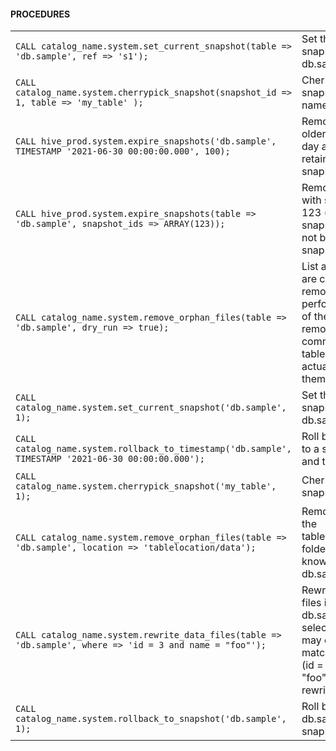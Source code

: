 #### PROCEDURES
|||
|-|-|
`CALL catalog_name.system.set_current_snapshot(table => 'db.sample', ref => 's1');`|Set the current snapshot for db.sample to tag s1
`CALL catalog_name.system.cherrypick_snapshot(snapshot_id => 1, table => 'my_table' );`|Cherry-pick snapshot 1 with named args
`CALL hive_prod.system.expire_snapshots('db.sample', TIMESTAMP '2021-06-30 00:00:00.000', 100);`|Remove snapshots older than specific day and time, but retain the last 100 snapshots
`CALL hive_prod.system.expire_snapshots(table => 'db.sample', snapshot_ids => ARRAY(123));`|Remove snapshots with snapshot ID 123 (note that this snapshot ID should not be the current snapshot)
`CALL catalog_name.system.remove_orphan_files(table => 'db.sample', dry_run => true);`|List all the files that are candidates for removal by performing a dry run of the remove_orphan_files command on this table without actually removing them
`CALL catalog_name.system.set_current_snapshot('db.sample', 1);`|Set the current snapshot for db.sample to 1
`CALL catalog_name.system.rollback_to_timestamp('db.sample', TIMESTAMP '2021-06-30 00:00:00.000');`|Roll back db.sample to a specific day and time.
`CALL catalog_name.system.cherrypick_snapshot('my_table', 1);`|Cherry-pick snapshot 1
`CALL catalog_name.system.remove_orphan_files(table => 'db.sample', location => 'tablelocation/data');`|Remove any files in the tablelocation/data folder which are not known to the table db.sample
`CALL catalog_name.system.rewrite_data_files(table => 'db.sample', where => 'id = 3 and name = "foo"');`|Rewrite the data files in table db.sample and select the files that may contain data matching the filter (id = 3 and name = "foo") to be rewritten
`CALL catalog_name.system.rollback_to_snapshot('db.sample', 1);`|Roll back table db.sample to snapshot ID 1

